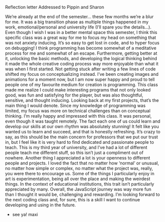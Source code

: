 Reflection letter
Addressed to Pippin and Sharon

We’re already at the end of the semester… these few months we’re a blur for me. It was a big transition phase as multiple things happened in my work, emotional/personal and university life (I’ll spare you the details...).
Even though I wish I was in a better mental space this semester, I think this specific class was a great way for me to focus my head on something that was not anxiety inducing. It’s so easy to get lost in code, and to hyper focus on debugging! I think programming has become somewhat of a meditative process for me and somewhat of an escape.
Furthermore, getting better at it, unlocking the basic methods, and developing the logical thinking behind it made the whole creative coding process way more enjoyable than what it was when I first started. Not getting stuck after writing a few lines of code shifted my focus on conceptualizing instead. I’ve been creating images and animations for a moment now, but I am now super happy and proud to tell people one of my favourite medium for creation is programming. This class made me realize I could make interesting programs that not only looked good, was fun and satisfying for the player, but was also thoughtful, sensitive, and thought inducing. Looking back at my first projects, that’s the main thing I would denote. Since my knowledge of programming was limited, my focus was more on technical challenges than on conceptual thinking.
I’m really happy and impressed with this class. It was personal, even though it was taught remotely. The fact each one of us could learn and develop our skills at our own rhythm was absolutely stunning! It felt like you wanted us to learn and succeed, and that is honestly refreshing. It’s crazy to say, as this should be the main concern for professors that we put our trust in, but I feel like it is very hard to find dedicated and passionate people to teach. This is my third year of university, and I’ve had a lot of different people teach me different stuff, so this isn’t just a compliment out of nowhere.
Another thing I appreciated a lot is your openness to different people and projects. I loved the fact that no matter how ‘normal’ or unusual, no matter how simple or complex, no matter what the project was, really, you were there to encourage us. Some of the things I particularly enjoy in art is experimentation, being all over the place and making the weirdest things. In the context of educational institutions, this trait isn’t particularly appreciated by many.
Overall, the JavaScript journey was way more fun than I thought it would be, challenging and rewarding. I’m looking forward to the next coding class and, for sure, this is a skill I want to continue developing and using in the future.

- see ya! maxi
